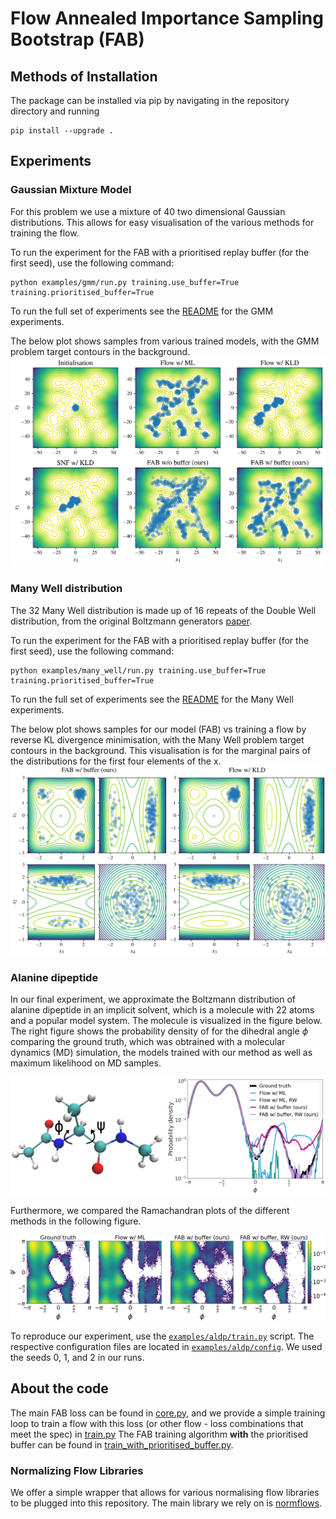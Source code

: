 # Flow Annealed Importance Sampling Bootstrap (FAB)

## Methods of Installation

The  package can be installed via pip by navigating in the repository directory and running

```
pip install --upgrade .
```

## Experiments

### Gaussian Mixture Model
For this problem we use a mixture of 40 two dimensional Gaussian distributions. 
This allows for easy visualisation of the various methods for training the flow.

To run the experiment for the FAB with a prioritised replay buffer (for the first seed), use the following command:
```
python examples/gmm/run.py training.use_buffer=True training.prioritised_buffer=True
```
To run the full set of experiments see the [README](../examples/gmm/README.md) for the GMM experiments. 

The below plot shows samples from various trained models, with the GMM problem target contours in the background.
![Gaussian Mixture Model samples vs contours](examples/gmm/plots/MoG.png)

### Many Well distribution
The 32 Many Well distribution is made up of 16 repeats of the Double Well distribution, 
from the original Boltzmann generators [paper](https://www.science.org/doi/10.1126/science.aaw1147).

To run the experiment for the FAB with a prioritised replay buffer (for the first seed), use the following command:
```
python examples/many_well/run.py training.use_buffer=True training.prioritised_buffer=True
```
To run the full set of experiments see the [README](./examples/many_well/README.md) for the Many Well experiments. 

The below plot shows samples for our model (FAB) vs training a flow by reverse KL divergence 
minimisation, with the Many Well problem target contours in the background. 
This visualisation is for the marginal pairs of the distributions for the first four elements of the x.
![Many Well distribution FAB vs training by KL divergence minimisation](examples/many_well/plots/many_well.png)

### Alanine dipeptide

In our final experiment, we approximate the Boltzmann distribution of alanine dipeptide in an 
implicit solvent, which is a molecule with 22 atoms and a popular model system. The molecule
is visualized in the figure below. The right figure shows the probability density of for the
dihedral angle $\phi$ comparing the ground truth, which was obtrained with a molecular dynamics
(MD) simulation, the models trained with our method as well as maximum likelihood on MD samples.

![Alanine dipeptide and its dihedral angles; Comparison of probability densities](./examples/paper_results/aldp/aldp_phi.png)

Furthermore, we compared the Ramachandran plots of the different methods in the following figure.

![Ramachandran plot of alanine dipeptide](./examples/paper_results/aldp/ramachandran.png)

To reproduce our experiment, use the [`examples/aldp/train.py`](examples/aldp/train.py) script.
The respective configuration files are located in [`examples/aldp/config`](examples/aldp/config).
We used the seeds 0, 1, and 2 in our runs.

## About the code 
The main FAB loss can be found in [core.py](fab/core.py), and we provide a simple training loop to 
train a flow with this loss (or other flow - loss combinations that meet the spec) in [train.py](fab/train.py) 
The FAB training algorithm **with** the prioritised buffer can be found in [train_with_prioritised_buffer.py](fab/train_with_prioritised_buffer.py). 


### Normalizing Flow Libraries
We offer a simple wrapper that allows for various normalising flow libraries to be plugged into 
this repository. The main library we rely on is 
[normflows](https://github.com/VincentStimper/normalizing-flows). 


